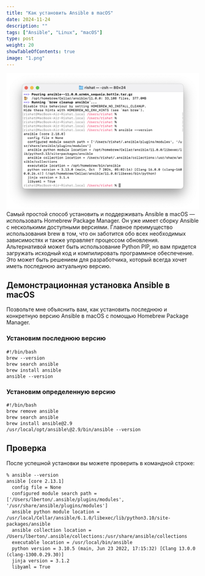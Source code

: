 ```yaml
---
title: "Как установить Ansible в macOS"
date: 2024-11-24
description: ""
tags: ["Ansible", "Linux", "macOS"]
type: post
weight: 20
showTableOfContents: true
image: "1.png"
---
```

![Установка Ansible на macOS](2.png) Самый простой способ установить и поддерживать Ansible в macOS — использовать Homebrew Package Manager. Он уже имеет сборку Ansible с несколькими доступными версиями. Главное преимущество использования brew в том, что он заботится обо всех необходимых зависимостях и также управляет процессом обновления. Альтернативой может быть использование Python PIP, но вам придется загружать исходный код и компилировать программное обеспечение. Это может быть решением для разработчика, который всегда хочет иметь последнюю актуальную версию.
## Демонстрационная установка Ansible в macOS
Позвольте мне объяснить вам, как установить последнюю и конкретную версию Ansible в macOS с помощью Homebrew Package Manager.

### Установим последнюю версию
```
#!/bin/bash
brew --version
brew search ansible
brew install ansible
ansible --version
```
### Установим определенную версию
```
#!/bin/bash
brew remove ansible
brew search ansible
brew install ansible@2.9
/usr/local/opt/ansible\@2.9/bin/ansible --version
```
## Проверка
После успешной установки вы можете проверить в командной строке:

```
% ansible --version
ansible [core 2.13.1]
  config file = None
  configured module search path = ['/Users/lberton/.ansible/plugins/modules', '/usr/share/ansible/plugins/modules']
  ansible python module location = /usr/local/Cellar/ansible/6.1.0/libexec/lib/python3.10/site-packages/ansible
  ansible collection location = /Users/lberton/.ansible/collections:/usr/share/ansible/collections
  executable location = /usr/local/bin/ansible
  python version = 3.10.5 (main, Jun 23 2022, 17:15:32) [Clang 13.0.0 (clang-1300.0.29.30)]
  jinja version = 3.1.2
  libyaml = True
```

